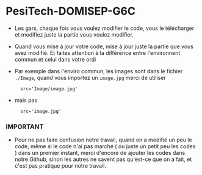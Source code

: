 # PesiTech-DOMISEP-G6C



* Les gars, chaque fois vous voulez modifier le code, vous le télécharger et modifiez juste la partie vous voulez modifier. 

* Quand vous mise à jour votre code, mise à jour juste la partie que vous avez modifié. Et faites attention à la différence entre l'environnent commun et celui dans votre ordi 

* Par exemple dans l'enviro commun, les images sont dans le fichier `./Image`, quand vous importez un `image.jpg` merci de utiliser 

        src='Image/image.jpg'
        
* mais pas 

        src='image.jpg'


### IMPORTANT
* Pour ne pas faire confusion notre travail, quand on a modifié un peu le code, même si le code n'ai pas marché ( ou juste un petit peu les codes ) dans un premier instant, merci d'encore de ajouter les codes dans notre Github, sinon les autres ne savent pas qu'est-ce que on a fait, et c'est pas pratique pour notre travail.
